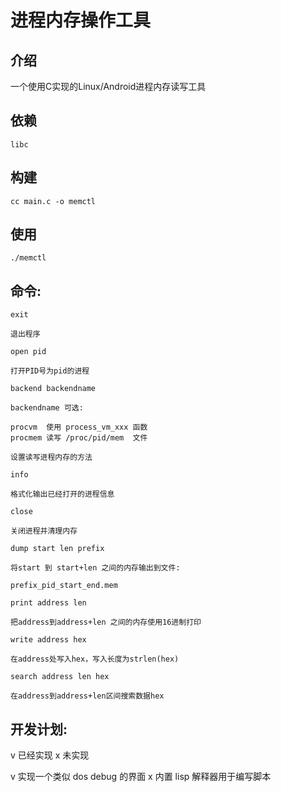 # 进程内存操作工具


## 介绍

一个使用C实现的Linux/Android进程内存读写工具

## 依赖

```
libc
```

## 构建

```
cc main.c -o memctl
```

## 使用

```
./memctl
```

## 命令:

```
exit

退出程序
```

```
open pid

打开PID号为pid的进程
```

```
backend backendname

backendname 可选:

procvm	使用 process_vm_xxx 函数
procmem	读写 /proc/pid/mem  文件

设置读写进程内存的方法
```

```
info

格式化输出已经打开的进程信息
```

```
close

关闭进程并清理内存
```

```
dump start len prefix

将start 到 start+len 之间的内存输出到文件:

prefix_pid_start_end.mem
```

```
print address len

把address到address+len 之间的内存使用16进制打印
```

```
write address hex

在address处写入hex，写入长度为strlen(hex)
```

```
search address len hex

在address到address+len区间搜索数据hex
```


## 开发计划:

v 已经实现
x 未实现


v 实现一个类似 dos debug 的界面
x 内置 lisp 解释器用于编写脚本
